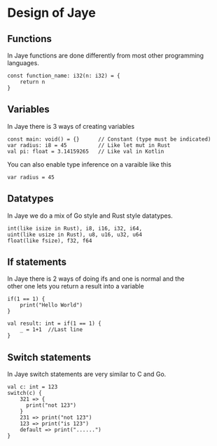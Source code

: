 # Design of Jaye

## Functions
In Jaye functions are done differently from most other programming<br>
languages.

```
const function_name: i32(n: i32) = {
    return n
}
```

## Variables
In Jaye there is 3 ways of creating variables
```
const main: void() = {}      // Constant (type must be indicated)
var radius: i8 = 45          // Like let mut in Rust
val pi: float = 3.14159265   // Like val in Kotlin
```
You can also enable type inference on a varaible like this
```
var radius = 45
```

## Datatypes
In Jaye we do a mix of Go style and Rust style datatypes.
```
int(like isize in Rust), i8, i16, i32, i64,
uint(like usize in Rust), u8, u16, u32, u64
float(like fsize), f32, f64
```

## If statements
In Jaye there is 2 ways of doing ifs and one is normal and the<br>
other one lets you return a result into a variable
```
if(1 == 1) {
    print("Hello World")
}

val result: int = if(1 == 1) {
    _ = 1+1  //Last line
}
```

## Switch statements
In Jaye switch statements are very similar to C and Go.
```
val c: int = 123
switch(c) {
    321 => {
      print("not 123")
    }
    231 => print("not 123")
    123 => print("is 123")
    default => print("......")
}
```
